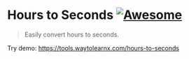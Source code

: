 # Hours to Seconds [![Awesome](https://cdn.rawgit.com/sindresorhus/awesome/d7305f38d29fed78fa85652e3a63e154dd8e8829/media/badge.svg)](https://github.com/sindresorhus/awesome)

>Easily convert hours to seconds.

Try demo: https://tools.waytolearnx.com/hours-to-seconds
